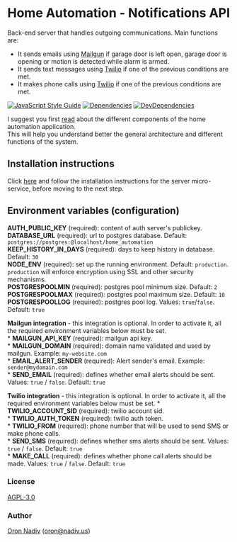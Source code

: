 # Home Automation - Notifications API
Back-end server that handles outgoing communications. Main functions are:
* It sends emails using [Mailgun][mailgun] if garage door is left open, garage door is opening or motion is detected while alarm is armed.
* It sends text messages using [Twilio][twilio] if one of the previous conditions are met.
* It makes phone calls using [Twilio][twilio] if one of the previous conditions are met.

[![JavaScript Style Guide][standard-image]][standard-url]
[![Dependencies][dependencies-image]][dependencies-url]
[![DevDependencies][dependencies-dev-image]][dependencies-dev-url]

I suggest you first [read][overview-url] about the different components of the home automation application.  
This will help you understand better the general architecture and different functions of the system.

## Installation instructions
Click [here][server-installation-instruction-url] and follow the installation instructions for the server micro-service, before moving to the next step.

## Environment variables (configuration)

__AUTH\_PUBLIC\_KEY__ (required): content of auth server's publickey.  
__DATABASE\_URL__ (required):  url to postgres database.  Default: `postgres://postgres:@localhost/home_automation`  
__KEEP\_HISTORY\_IN\_DAYS__ (required): days to keep history in database.  Default: `30`  
__NODE\_ENV__ (required): set up the running environment.  Default: `production`.  `production` will enforce encryption using SSL and other security mechanisms.  
__POSTGRESPOOLMIN__ (required): postgres pool minimum size.  Default: `2`  
__POSTGRESPOOLMAX__ (required): postgres pool maximum size.  Default: `10`  
__POSTGRESPOOLLOG__ (required): postgres pool log. Values: `true`/`false`. Default: `true`  

__Mailgun integration__ - this integration is optional. In order to activate it, all the required environment variables below must be set.  
    * __MAILGUN\_API\_KEY__ (required): mailgun api key.  
    * __MAILGUN\_DOMAIN__ (required): domain name validated and used by mailgun. Example: `my-website.com`  
    * __EMAIL\_ALERT\_SENDER__ (required): Alert sender's email. Example: `sender@mydomain.com`  
    * __SEND\_EMAIL__ (required): defines whether email alerts should be sent.  Values: `true` / `false`.  Default: `true`  

__Twilio integration__ - this integration is optional. In order to activate it, all the required environment variables below must be set.
    * __TWILIO\_ACCOUNT\_SID__ (required): twilio account sid.  
    * __TWILIO\_AUTH\_TOKEN__ (required): twilio auth token.  
    * __TWILIO\_FROM__ (required): phone number that will be used to send SMS or make phone calls.  
    * __SEND\_SMS__ (required): defines whether sms alerts should be sent.  Values: `true` / `false`.  Default: `true`  
    * __MAKE\_CALL__ (required): defines whether phone call alerts should be made.  Values: `true` / `false`.  Default: `true`  

### License
[AGPL-3.0](https://spdx.org/licenses/AGPL-3.0.html)

### Author
[Oron Nadiv](https://github.com/OronNadiv) ([oron@nadiv.us](mailto:oron@nadiv.us))

[dependencies-image]: https://david-dm.org/OronNadiv/notifications-api/status.svg
[dependencies-url]: https://david-dm.org/OronNadiv/notifications-api
[dependencies-dev-image]: https://david-dm.org/OronNadiv/notifications-api/dev-status.svg
[dependencies-dev-url]: https://david-dm.org/OronNadiv/notifications-api?type=dev
[travis-image]: http://img.shields.io/travis/OronNadiv/notifications-api.svg?style=flat-square
[travis-url]: https://travis-ci.org/OronNadiv/notifications-api
[coveralls-image]: http://img.shields.io/coveralls/OronNadiv/notifications-api.svg?style=flat-square
[coveralls-url]: https://coveralls.io/r/OronNadiv/notifications-api
[standard-image]: https://img.shields.io/badge/code%20style-standard-brightgreen.svg
[standard-url]: http://standardjs.com

[twilio]: https://twilio.com
[mailgun]: https://mailgun.com

[overview-url]: https://oronnadiv.github.io/home-automation
[client-installation-instruction-url]: https://oronnadiv.github.io/home-automation/#installation-instructions-for-the-raspberry-pi-clients
[server-installation-instruction-url]: https://oronnadiv.github.io/home-automation/#installation-instructions-for-the-server-micro-services
[private-public-keys-url]: https://oronnadiv.github.io/home-automation/#generating-private-and-public-keys

[alarm-url]: https://github.com/OronNadiv/alarm-system-api
[auth-url]: https://github.com/OronNadiv/authentication-api
[camera-url]: https://github.com/OronNadiv/camera-api
[garage-url]: https://github.com/OronNadiv/garage-door-api
[notifications-url]: https://github.com/OronNadiv/notifications-api
[storage-url]: https://github.com/OronNadiv/storage-api
[ui-url]: https://github.com/OronNadiv/home-automation-ui
